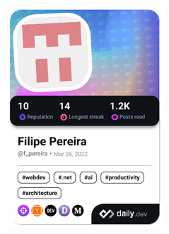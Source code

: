 <a href="https://app.daily.dev/f_pereira"><img src="./devcard.png" width="356" alt="Filipe Pereira's Dev Card"/></a>
